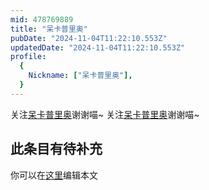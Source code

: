 ```yaml
---
mid: 478769889
title: "呆卡普里奥"
pubDate: "2024-11-04T11:22:10.553Z"
updatedDate: "2024-11-04T11:22:10.553Z"
profile:
  {
    Nickname: ["呆卡普里奥"],
  }
---
```


关注[呆卡普里奥](https://space.bilibili.com/478769889)谢谢喵~ 关注[呆卡普里奥](https://space.bilibili.com/478769889)谢谢喵~

## 此条目有待补充
你可以在[这里](https://github.com/Yuhanawa/VTuber.ICU/edit/master/src/content/v/呆卡普里奥/index.md)编辑本文
